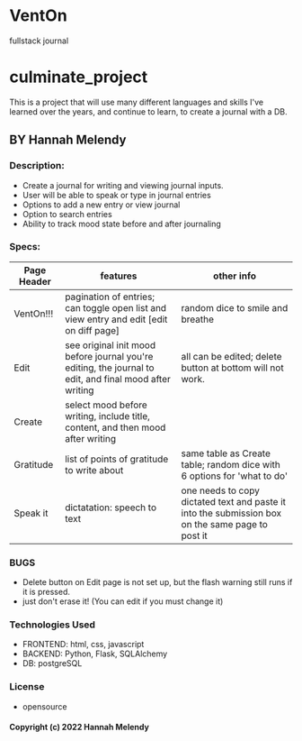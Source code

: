# VentOn
 fullstack journal

# culminate_project
This is a project that will use many different languages and skills I've learned over the years, and continue to learn, to create a journal with a DB.

## BY Hannah Melendy


### Description:
  - Create a journal for writing and viewing journal inputs.
  - User will be able to speak or type in journal entries
  - Options to add a new entry or view journal
  - Option to search entries
  - Ability to track mood state before and after journaling

### Specs:
|Page Header|features| other info |
|---|---|---|
| VentOn!!! | pagination of entries; can toggle open list and view entry and edit [edit on diff page]| random dice to smile and breathe |
| Edit | see original init mood before journal you're editing, the journal to edit, and final mood after writing | all can be edited; delete button at bottom will not work. | 
| Create | select mood before writing, include title, content, and then mood after writing | |
| Gratitude | list of points of gratitude to write about | same table as Create table; random dice with 6 options for 'what to do'|
| Speak it | dictatation: speech to text | one needs to copy dictated text and paste it into the submission box on the same page to post it|

### BUGS
 - Delete button on Edit page is not set up, but the flash warning still runs if it is pressed.
 - just don't erase it! (You can edit if you must change it)

### Technologies Used 
 - FRONTEND: html, css, javascript
 - BACKEND: Python, Flask, SQLAlchemy
 - DB: postgreSQL

### License
 - opensource

#### Copyright (c) 2022 Hannah Melendy
